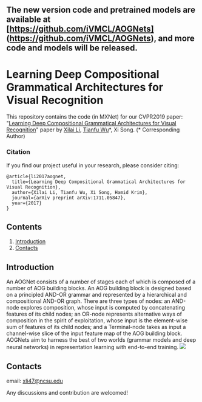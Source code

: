 ## The new version code and pretrained models are available at [https://github.com/iVMCL/AOGNets] (https://github.com/iVMCL/AOGNets), and more code and models will be released. 
# Learning Deep Compositional Grammatical Architectures for Visual Recognition
This repository contains the code (in MXNet) for our CVPR2019 paper: "[Learning Deep Compositional Grammatical Architectures for Visual Recognition](https://arxiv.org/abs/1711.05847)" paper by [Xilai Li](https://xilaili.github.io), [Tianfu Wu](http://www4.ncsu.edu/~twu19/)\*, Xi Song. (* Corresponding Author)

### Citation

If you find our project useful in your research, please consider citing:

```
@article{li2017aognet,
  title={Learning Deep Compositional Grammatical Architectures for Visual Recognition},
  author={Xilai Li, Tianfu Wu, Xi Song, Hamid Krim},
  journal={arXiv preprint arXiv:1711.05847},
  year={2017}
}
```

## Contents

1. [Introduction](#introduction)
4. [Contacts](#contacts)

## Introduction
An AOGNet consists of a number of stages each of which is composed of a number of AOG building blocks. An AOG building block is designed based on a principled AND-OR grammar and represented by a hierarchical and compositional AND-OR graph. There are three types of nodes: an AND-node explores composition, whose input is computed by concatenating features of its child nodes; an OR-node represents alternative ways of composition in the spirit of exploitation, whose input is the element-wise sum of features of its child nodes; and a Terminal-node takes as input a channel-wise slice of the input feature map of the AOG building block. AOGNets aim to harness the best of two worlds (grammar models and deep neural networks) in representation learning with end-to-end training.
<img src="https://raw.githubusercontent.com/xilaili/xilaili.github.io/master/images/AOGNet-BuildingBlock.png">



## Contacts
email: xli47@ncsu.edu

Any discussions and contribution are welcomed!
